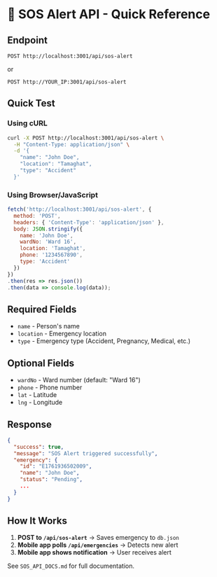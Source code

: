 # 🚨 SOS Alert API - Quick Reference

## Endpoint

```
POST http://localhost:3001/api/sos-alert
```
or
```
POST http://YOUR_IP:3001/api/sos-alert
```

## Quick Test

### Using cURL
```bash
curl -X POST http://localhost:3001/api/sos-alert \
  -H "Content-Type: application/json" \
  -d '{
    "name": "John Doe",
    "location": "Tamaghat",
    "type": "Accident"
  }'
```

### Using Browser/JavaScript
```javascript
fetch('http://localhost:3001/api/sos-alert', {
  method: 'POST',
  headers: { 'Content-Type': 'application/json' },
  body: JSON.stringify({
    name: 'John Doe',
    wardNo: 'Ward 16',
    location: 'Tamaghat',
    phone: '1234567890',
    type: 'Accident'
  })
})
.then(res => res.json())
.then(data => console.log(data));
```

## Required Fields
- `name` - Person's name
- `location` - Emergency location  
- `type` - Emergency type (Accident, Pregnancy, Medical, etc.)

## Optional Fields
- `wardNo` - Ward number (default: "Ward 16")
- `phone` - Phone number
- `lat` - Latitude
- `lng` - Longitude

## Response
```json
{
  "success": true,
  "message": "SOS Alert triggered successfully",
  "emergency": {
    "id": "E1761936502009",
    "name": "John Doe",
    "status": "Pending",
    ...
  }
}
```

## How It Works

1. **POST to `/api/sos-alert`** → Saves emergency to `db.json`
2. **Mobile app polls `/api/emergencies`** → Detects new alert
3. **Mobile app shows notification** → User receives alert

See `SOS_API_DOCS.md` for full documentation.

